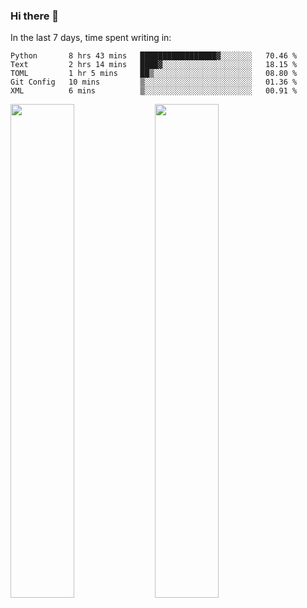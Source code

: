 ### Hi there 👋

In the last 7 days, time spent writing in:

<!--START_SECTION:waka-->
```text
Python       8 hrs 43 mins   █████████████████▓░░░░░░░   70.46 % 
Text         2 hrs 14 mins   ████▓░░░░░░░░░░░░░░░░░░░░   18.15 % 
TOML         1 hr 5 mins     ██▒░░░░░░░░░░░░░░░░░░░░░░   08.80 % 
Git Config   10 mins         ▒░░░░░░░░░░░░░░░░░░░░░░░░   01.36 % 
XML          6 mins          ▒░░░░░░░░░░░░░░░░░░░░░░░░   00.91 % 
```
<!--END_SECTION:waka-->

<img src="https://wakatime.com/share/@jimtje/5d0c92de-08f8-4a72-8f2f-6a9693d1e318.svg" width=45% height=45%> <img src="https://wakatime.com/share/@jimtje/501498ae-bda5-4da7-a89d-b40bcdd5556d.svg" width=45% height=45%>
